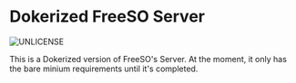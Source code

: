 # Dokerized FreeSO Server

![UNLICENSE](https://cdn.rawgit.com/tomascw/tms-licenses/master/license-UNLICENSE-lightgrey.svg) 

This is a Dokerized version of FreeSO's Server. At the moment, it only has the bare minium requirements until it's completed.
